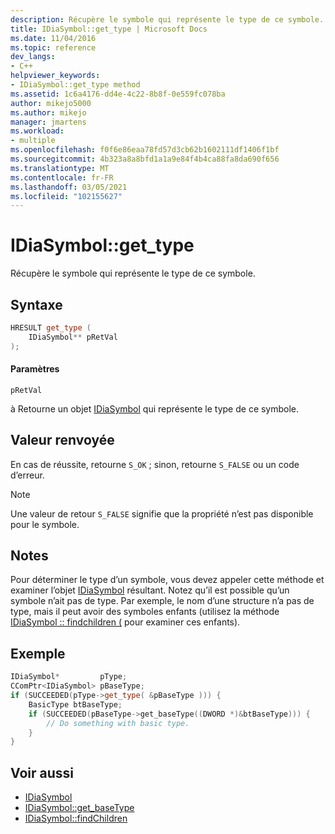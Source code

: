 ```yaml
---
description: Récupère le symbole qui représente le type de ce symbole.
title: IDiaSymbol::get_type | Microsoft Docs
ms.date: 11/04/2016
ms.topic: reference
dev_langs:
- C++
helpviewer_keywords:
- IDiaSymbol::get_type method
ms.assetid: 1c6a4176-dd4e-4c22-8b8f-0e559fc078ba
author: mikejo5000
ms.author: mikejo
manager: jmartens
ms.workload:
- multiple
ms.openlocfilehash: f0f6e86eaa78fd57d3cb62b1602111df1406f1bf
ms.sourcegitcommit: 4b323a8a8bfd1a1a9e84f4b4ca88fa8da690f656
ms.translationtype: MT
ms.contentlocale: fr-FR
ms.lasthandoff: 03/05/2021
ms.locfileid: "102155627"
---
```

# <a name="idiasymbolget_type"></a>IDiaSymbol::get_type
Récupère le symbole qui représente le type de ce symbole.

## <a name="syntax"></a>Syntaxe

```C++
HRESULT get_type (
    IDiaSymbol** pRetVal
);
```

#### <a name="parameters"></a>Paramètres
`pRetVal`

à Retourne un objet [IDiaSymbol](../../debugger/debug-interface-access/idiasymbol.md) qui représente le type de ce symbole.

## <a name="return-value"></a>Valeur renvoyée
En cas de réussite, retourne `S_OK` ; sinon, retourne `S_FALSE` ou un code d’erreur.

> [!NOTE]
> Une valeur de retour `S_FALSE` signifie que la propriété n’est pas disponible pour le symbole.

## <a name="remarks"></a>Notes
Pour déterminer le type d’un symbole, vous devez appeler cette méthode et examiner l’objet [IDiaSymbol](../../debugger/debug-interface-access/idiasymbol.md) résultant. Notez qu’il est possible qu’un symbole n’ait pas de type. Par exemple, le nom d’une structure n’a pas de type, mais il peut avoir des symboles enfants (utilisez la méthode [IDiaSymbol :: findchildren (](../../debugger/debug-interface-access/idiasymbol-findchildren.md) pour examiner ces enfants).

## <a name="example"></a>Exemple

```C++
IDiaSymbol*         pType;
CComPtr<IDiaSymbol> pBaseType;
if (SUCCEEDED(pType->get_type( &pBaseType ))) {
    BasicType btBaseType;
    if (SUCCEEDED(pBaseType->get_baseType((DWORD *)&btBaseType))) {
        // Do something with basic type.
    }
}
```

## <a name="see-also"></a>Voir aussi
- [IDiaSymbol](../../debugger/debug-interface-access/idiasymbol.md)
- [IDiaSymbol::get_baseType](../../debugger/debug-interface-access/idiasymbol-get-basetype.md)
- [IDiaSymbol::findChildren](../../debugger/debug-interface-access/idiasymbol-findchildren.md)
